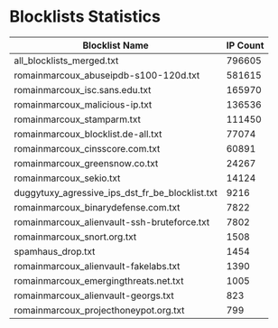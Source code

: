 # Blocklists Statistics
| Blocklist Name | IP Count |
|----|----|
| all_blocklists_merged.txt | 796605 |
| romainmarcoux_abuseipdb-s100-120d.txt | 581615 |
| romainmarcoux_isc.sans.edu.txt | 165970 |
| romainmarcoux_malicious-ip.txt | 136536 |
| romainmarcoux_stamparm.txt | 111450 |
| romainmarcoux_blocklist.de-all.txt | 77074 |
| romainmarcoux_cinsscore.com.txt | 60891 |
| romainmarcoux_greensnow.co.txt | 24267 |
| romainmarcoux_sekio.txt | 14124 |
| duggytuxy_agressive_ips_dst_fr_be_blocklist.txt | 9216 |
| romainmarcoux_binarydefense.com.txt | 7822 |
| romainmarcoux_alienvault-ssh-bruteforce.txt | 7802 |
| romainmarcoux_snort.org.txt | 1508 |
| spamhaus_drop.txt | 1454 |
| romainmarcoux_alienvault-fakelabs.txt | 1390 |
| romainmarcoux_emergingthreats.net.txt | 1005 |
| romainmarcoux_alienvault-georgs.txt | 823 |
| romainmarcoux_projecthoneypot.org.txt | 799 |
